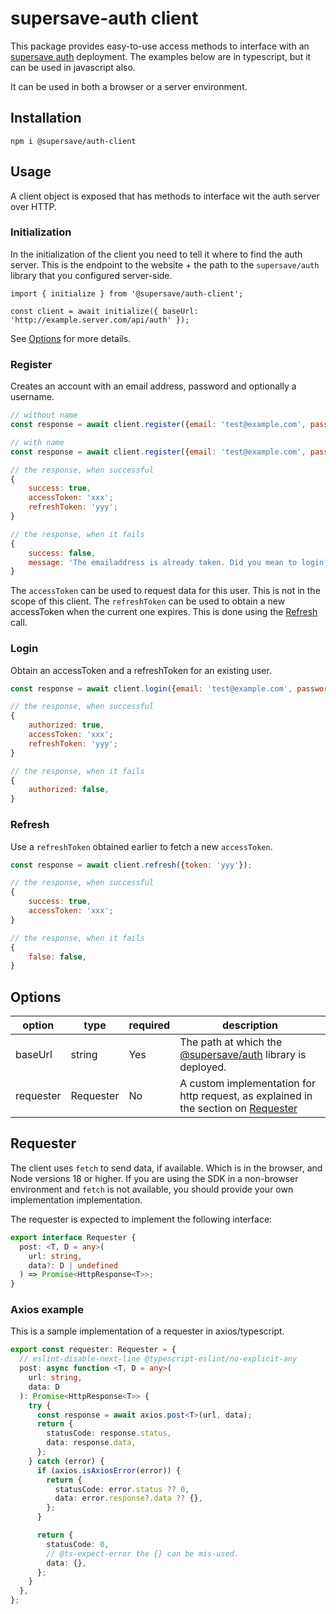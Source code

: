 # supersave-auth client

This package provides easy-to-use access methods to interface with an [supersave auth](https://github.com/supersavehq/auth)
deployment. The examples below are in typescript, but it can be used in javascript also.

It can be used in both a browser or a server environment.

## Installation

    npm i @supersave/auth-client

## Usage

A client object is exposed that has methods to interface wit the auth server over HTTP.

### Initialization

In the initialization of the client you need to tell it where to find the auth server. This is the
endpoint to the website + the path to the `supersave/auth` library that you configured server-side.

    import { initialize } from '@supersave/auth-client';

    const client = await initialize({ baseUrl: 'http://example.server.com/api/auth' });

See [Options](#Options) for more details.

### Register

Creates an account with an email address, password and optionally a username.

```javascript
// without name
const response = await client.register({email: 'test@example.com', password: '123456'})

// with name
const response = await client.register({email: 'test@example.com', password: '123456', name: 'John Doe'})

// the response, when successful
{
    success: true,
    accessToken: 'xxx';
    refreshToken: 'yyy';
}

// the response, when it fails
{
    success: false,
    message: 'The emailaddress is already taken. Did you mean to login?'
}
```

The `accessToken` can be used to request data for this user. This is not in
the scope of this client. The `refreshToken` can be used to obtain a new
accessToken when the current one expires. This is done using the [Refresh](#Refresh) call.

### Login

Obtain an accessToken and a refreshToken for an existing user.

```javascript
const response = await client.login({email: 'test@example.com', password: '123456'})

// the response, when successful
{
    authorized: true,
    accessToken: 'xxx';
    refreshToken: 'yyy';
}

// the response, when it fails
{
    authorized: false,
}
```

### Refresh

Use a `refreshToken` obtained earlier to fetch a new `accessToken`.

```javascript
const response = await client.refresh({token: 'yyy'});

// the response, when successful
{
    success: true,
    accessToken: 'xxx';
}

// the response, when it fails
{
    false: false,
}
```

## Options

| option    | type      | required | description                                                                                       |
| --------- | --------- | -------- | ------------------------------------------------------------------------------------------------- |
| baseUrl   | string    | Yes      | The path at which the [@supersave/auth](https://github.com/supersavehq/auth) library is deployed. |
| requester | Requester | No       | A custom implementation for http request, as explained in the section on [Requester](#requester)  |

## Requester

The client uses `fetch` to send data, if available. Which is in the browser, and Node versions 18 or higher. If you
are using the SDK in a non-browser environment and `fetch` is not available, you should provide your own implementation implementation.

The requester is expected to implement the following interface:

```typescript
export interface Requester {
  post: <T, D = any>(
    url: string,
    data?: D | undefined
  ) => Promise<HttpResponse<T>>;
}
```

### Axios example

This is a sample implementation of a requester in axios/typescript.

```typescript
export const requester: Requester = {
  // eslint-disable-next-line @typescript-eslint/no-explicit-any
  post: async function <T, D = any>(
    url: string,
    data: D
  ): Promise<HttpResponse<T>> {
    try {
      const response = await axios.post<T>(url, data);
      return {
        statusCode: response.status,
        data: response.data,
      };
    } catch (error) {
      if (axios.isAxiosError(error)) {
        return {
          statusCode: error.status ?? 0,
          data: error.response?.data ?? {},
        };
      }

      return {
        statusCode: 0,
        // @ts-expect-error the {} can be mis-used.
        data: {},
      };
    }
  },
};
```
